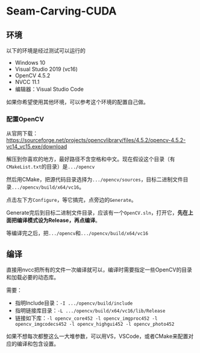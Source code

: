 # Seam-Carving-CUDA

## 环境

以下的环境是经过测试可以运行的

- Windows 10
- Visual Studio 2019 (vc16)
- OpenCV 4.5.2
- NVCC 11.1
- 编辑器：Visual Studio Code

如果你希望使用其他环境，可以参考这个环境的配置自己做。

### 配置OpenCV

从官网下载：https://sourceforge.net/projects/opencvlibrary/files/4.5.2/opencv-4.5.2-vc14_vc15.exe/download

解压到你喜欢的地方，最好路径不含空格和中文。现在假设这个目录（有`CMakeList.txt`的目录）是`.../opencv`

然后用CMake，把源代码目录选择为`.../opencv/sources`，目标二进制文件目录`.../opencv/build/x64/vc16`。

点击左下方`Configure`，等它搞完，点旁边的`Generate`。

Generate完后到目标二进制文件目录，应该有一个`OpenCV.sln`，打开它，**先在上面把编译模式设为Release，再点编译**。

等编译完之后，把`.../opencv`和`.../opencv/build/x64/vc16`

## 编译

直接用nvcc把所有的文件一次编译就可以，编译时需要指定一些OpenCV的目录和加载必要的动态库。

需要：

- 指明Include目录：`-I .../opencv/build/include`
- 指明链接库目录：`-L .../opencv/build/x64/vc16/lib/Release`
- 链接如下库：`-l opencv_core452 -l opencv_imgproc452 -l opencv_imgcodecs452 -l opencv_highgui452 -l opencv_photo452 `

如果不想每次都整这么一大堆参数，可以用VS，VSCode，或者CMake来配置对应的编译和包含设置。